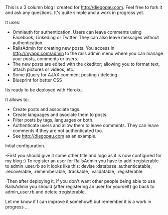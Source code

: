 This is a 3 column blog I created for http://diegopau.com. Feel free to fork it and ask any questions. It's quite simple and a work in progress yet.

It uses:

 - Omniauth for authentication. Users can leave comments using Facebook, Linkeding or Twitter. They can also leave messages without authentication.
 - RailsAdmin for creating new posts. You access in http://myapp.com/admin to the rails admin menu where you can manage your posts, comments or users.
 - The new posts are edited with the ckeditor; allowing you to format text, attach pictures or videos, etc..
 - Some jQuery for AJAX comment posting / deleting.
 - Blueprint for better CSS

 Its ready to be deployed with Heroku.

 It allows to:

 - Create posts and associate tags.
 - Create languages and asociate them to posts.
 - Filter posts by tags, languages or both.
 - Authenticate users and allow them to leave comments. They can leave comments if they are not authenticated too.
 - See http://diegopau.com as an example.

 Intial configuration.

 -First you should give it some other title and logo as it is now configured for my blog :)
  To register an user for RailsAdmin you have to add :registerable to admin_user.rb so it looks like this:
         devise :database_authenticatable, :recoverable, :rememberable, :trackable, :validatable, :registerable

 -Then after deploying it, if you don't want other people being able to use RailsAdmin you should (after registering an user for yourself) go back to admin_user.rb and delete :registerable.


 Let me know if I can improve it somehow!! but remember it is a work in progress ...